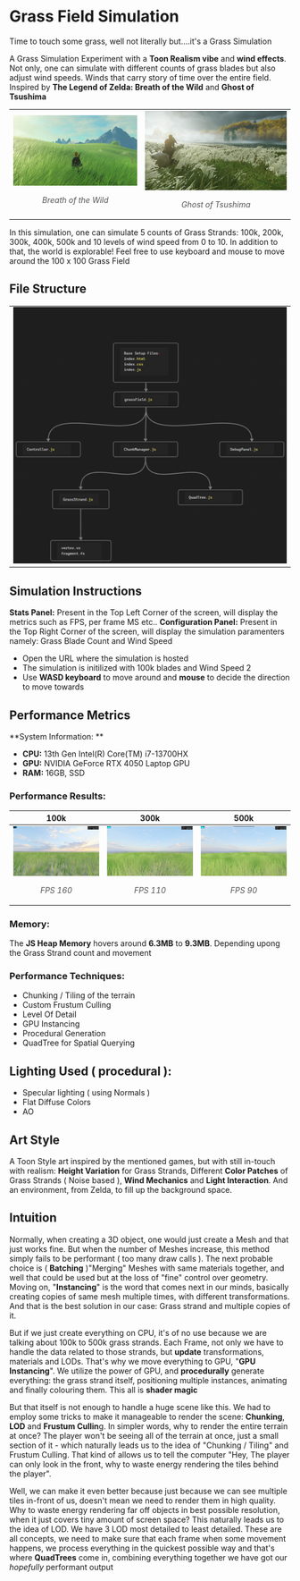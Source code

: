 # Grass Field Simulation

Time to touch some grass, well not literally but....it's a Grass Simulation

A Grass Simulation Experiment with a **Toon Realism vibe** and **wind effects**. Not only, one can simulate with different counts of grass blades but also adjust wind speeds. Winds that carry story of time over the entire field. Inspired by **The Legend of Zelda: Breath of the Wild** and **Ghost of Tsushima**

<div align="center">
<table>
  <tbody>
    <tr>
      <td >
        <img src="images/zelda.jpg" width="100%">
        <p style="text-align: center; font-style: italic; font-size: 14px; color: #555;">
          Breath of the Wild
        </p>
      </td>
      <td>
        <img src="images/tsushima.jpg" width="100%">
        <p style="text-align: center; font-style: italic; font-size: 14px; color: #555;">
          Ghost of Tsushima
        </p>
      </td>
    </tr>
  </tbody>
</table>
</div>

In this simulation, one can simulate 5 counts of Grass Strands: 100k, 200k, 300k, 400k, 500k and 10 levels of wind speed from 0 to 10. In addition to that, the world is explorable! Feel free to use keyboard and mouse to move around the 100 x 100 Grass Field

## File Structure

<div align="center">
<table>
  <tbody>
    <tr>
      <td>  
        <img src="https://raw.githubusercontent.com/irrevocablesake/Grass-Field-Simulation/master/images/fileStructure.png" width="100%">
      </td>
    </tr>
  </tbody>
</table>
</div>

## Simulation Instructions

**Stats Panel:** Present in the Top Left Corner of the screen, will display the metrics such as FPS, per frame MS etc..
**Configuration Panel:** Present in the Top Right Corner of the screen, will display the simulation paramenters namely: Grass Blade Count and Wind Speed

- Open the URL where the simulation is hosted
- The simulation is initilized with 100k blades and Wind Speed 2
- Use **WASD keyboard** to move around and **mouse** to decide the direction to move towards

## Performance Metrics

**System Information: **
- **CPU:** 13th Gen Intel(R) Core(TM) i7-13700HX
- **GPU:** NVIDIA GeForce RTX 4050 Laptop GPU
- **RAM:** 16GB, SSD

### Performance Results:
<div align="center">
<table>
  <thead>
    <tr>
      <th>100k</th>
      <th>300k</th>
      <th>500k</th>
    </tr>
  </thead>
  <tbody>
    <tr>
      <td>  
        <img src="https://raw.githubusercontent.com/irrevocablesake/Grass-Field-Simulation/master/images/100k.png" width="100%">
        <p style="text-align: center; font-style: italic; font-size: 14px; color: #555;">
          FPS 160
        </p>
      </td>
      <td>
        <img src="https://raw.githubusercontent.com/irrevocablesake/Grass-Field-Simulation/master/images/300k.png" width="100%">
        <p style="text-align: center; font-style: italic; font-size: 14px; color: #555;">
          FPS 110
        </p>
      </td>
      <td>
        <img src="https://raw.githubusercontent.com/irrevocablesake/Grass-Field-Simulation/master/images/500k.png" width="100%">
        <p style="text-align: center; font-style: italic; font-size: 14px; color: #555;">
          FPS 90
        </p>
      </td>
    </tr>
  </tbody>
</table>
</div>

### Memory:
The **JS Heap Memory** hovers around **6.3MB** to **9.3MB**. Depending upong the Grass Strand count and movement

### Performance Techniques:

- Chunking / Tiling of the terrain
- Custom Frustum Culling
- Level Of Detail
- GPU Instancing
- Procedural Generation
- QuadTree for Spatial Querying

## Lighting Used ( procedural ):
- Specular lighting ( using Normals )
- Flat Diffuse Colors
- AO

## Art Style

A Toon Style art inspired by the mentioned games, but with still in-touch with realism: **Height Variation** for Grass Strands, Different **Color Patches** of Grass Strands ( Noise based ), **Wind Mechanics** and **Light Interaction**. And an environment, from Zelda, to fill up the background space.

## Intuition
Normally, when creating a 3D object, one would just create a Mesh and that just works fine. But when the number of Meshes increase, this method simply fails to be performant ( too many draw calls ). The next probable choice is ( **Batching** )"Merging" Meshes with same materials together, and well that could be used but at the loss of "fine" control over geometry. Moving on, "**Instancing**" is the word that comes next in our minds, basically creating copies of same mesh multiple times, with different transformations. And that is the best solution in our case: Grass strand and multiple copies of it. 

But if we just create everything on CPU, it's of no use because we are talking about 100k to 500k grass strands. Each Frame, not only we have to handle the data related to those strands, but **update** transformations, materials and LODs. That's why we move everything to GPU, "**GPU Instancing**". We utilize the power of GPU, and **procedurally** generate everything: the grass strand itself, positioning multiple instances, animating and finally colouring them. This all is **shader magic**

But that itself is not enough to handle a huge scene like this. We had to employ some tricks to make it manageable to render the scene: **Chunking**, **LOD** and **Frustum Cullin**g. In simpler words, why to render the entire terrain at once? The player won't be seeing all of the terrain at once, just a small section of it - which naturally leads us to the idea of "Chunking / Tiling" and Frustum Culling. That kind of allows us to tell the computer "Hey, The player can only look in the front, why to waste energy rendering the tiles behind the player". 

Well, we can make it even better because just because we can see multiple tiles in-front of us, doesn't mean we need to render them in high quality. Why to waste energy rendering far off objects in best possible resolution, when it just covers tiny amount of screen space? This naturally leads us to the idea of LOD. We have 3 LOD most detailed to least detailed. These are all concepts, we need to make sure that each frame when some movement happens, we process everything in the quickest possible way and that's where **QuadTrees** come in, combining everything together we have got our *hopefully* performant output

